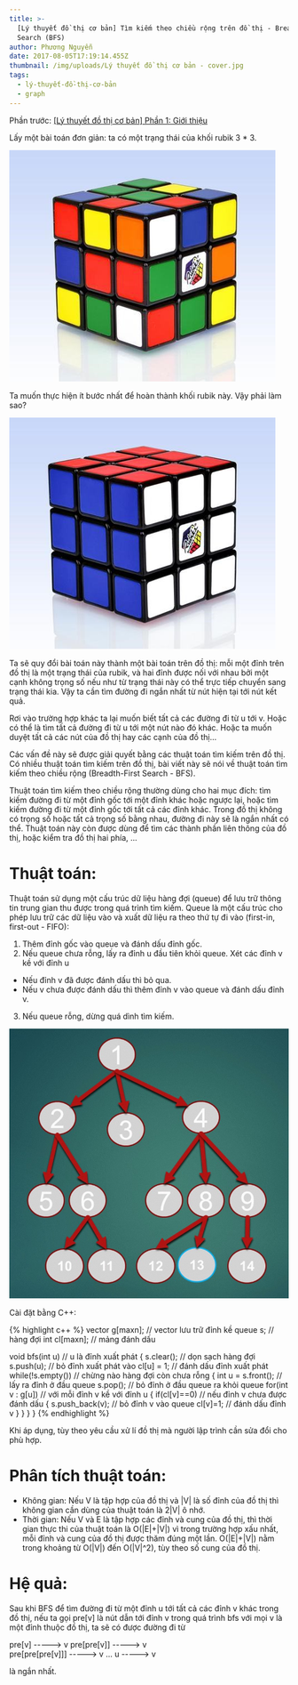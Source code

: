 ```yaml
---
title: >-
  [Lý thuyết đồ thị cơ bản] Tìm kiếm theo chiều rộng trên đồ thị - Breadth-First
  Search (BFS)
author: Phương Nguyễn
date: 2017-08-05T17:19:14.455Z
thumbnail: /img/uploads/Lý thuyết đồ thị cơ bản - cover.jpg
tags:
  - lý-thuyết-đồ-thị-cơ-bản
  - graph
---
```

Phần trước: [\[Lý thuyết đồ thị cơ bản\] Phần 1: Giới thiệu](http://cowboycoder.tech/article/ly-thuyet-do-thi-co-ban-phan-1-gioi-thieu)

Lấy một bài toán đơn giản: ta có một trạng thái của khối rubik 3 * 3. 

![undefined](/img/uploads/ly-thuyet-do-thi-co-ban-2-1.jpg)

Ta muốn thực hiện ít bước nhất để hoàn thành khối rubik này. Vậy phải làm sao?

![undefined](/img/uploads/ly-thuyet-do-thi-co-ban-2-2.jpg)

Ta sẽ quy đổi bài toán này thành một bài toán trên đồ thị: mỗi một đỉnh trên đồ thị là một trạng thái của rubik, và hai đỉnh được nối với nhau bởi một cạnh không trọng số nếu như từ trạng thái này có thể trực tiếp chuyển sang trạng thái kia. Vậy ta cần tìm đường đi ngắn nhất từ nút hiện tại tới nút kết quả.

Rơi vào trường hợp khác ta lại muốn biết tất cả các đường đi từ u tới v. Hoặc có thể là tìm tất cả đường đi từ u tới một nút nào đó khác. Hoặc ta muốn duyệt tất cả các nút của đồ thị hay các cạnh của đồ thị...

Các vấn đề này sẽ được giải quyết bằng các thuật toán tìm kiếm trên đồ thị. Có nhiều thuật toán tìm kiếm trên đồ thị, bài viết này sẽ nói về thuật toán tìm kiếm theo chiều rộng (Breadth-First Search - BFS). 

Thuật toán tìm kiếm theo chiều rộng thường dùng cho hai mục đích: tìm kiếm đường đi từ một đỉnh gốc tới một đỉnh khác hoặc ngược lại, hoặc tìm kiếm đường đi từ một đỉnh gốc tới tất cả các đỉnh khác. Trong đồ thị không có trọng số hoặc tất cả trọng số bằng nhau, đường đi này sẽ là ngắn nhất có thể. Thuật toán này còn được dùng để tìm các thành phần liên thông của đồ thị, hoặc kiểm tra đồ thị hai phía, ...

# Thuật toán:

Thuật toán sử dụng một cấu trúc dữ liệu hàng đợi (queue) để lưu trữ thông tin trung gian thu được trong quá trình tìm kiếm. Queue là một cấu trúc cho phép lưu trữ các dữ liệu vào và xuất dữ liệu ra theo thứ tự đi vào (first-in, first-out - FIFO):

1. Thêm đỉnh gốc vào queue và đánh dấu đỉnh gốc.
2. Nếu queue chưa rỗng, lấy ra đỉnh u đầu tiên khỏi queue. Xét các đỉnh v kề với đỉnh u
* Nếu đỉnh v đã được đánh dấu thì bỏ qua.
* Nếu v chưa được đánh dấu thì thêm đỉnh v vào queue và đánh dấu đỉnh v.
3. Nếu queue rỗng, dừng quá dình tìm kiếm.

![undefined](/img/uploads/ly-thuyet-do-thi-co-ban-2-3.jpg)

Cài đặt bằng C++:

{% highlight c++ %}
vector<int> g[maxn]; // vector lưu trữ đỉnh kề
queue<int> s; // hàng đợi
int cl[maxn]; // mảng đánh dấu

void bfs(int u) // u là đỉnh xuất phát
{
    s.clear(); // dọn sạch hàng đợi
    s.push(u); // bỏ đỉnh xuất phát vào
    cl[u] = 1; // đánh dấu đỉnh xuất phát
    while(!s.empty()) // chừng nào hàng đợi còn chưa rỗng
    {
        int u = s.front(); // lấy ra đỉnh ở đầu queue
        s.pop(); // bỏ đỉnh ở đầu queue ra khỏi queue
        for(int v : g[u]) // với mỗi đỉnh v kề với đỉnh u
        {
            if(cl[v]==0) // nếu đỉnh v chưa được đánh dấu
            {
                s.push_back(v); // bỏ đỉnh v vào queue
                cl[v]=1; // đánh dấu đỉnh v
            }
	}
    }
}
{% endhighlight %}

Khi áp dụng, tùy theo yêu cầu xử lí đồ thị mà người lập trình cần sửa đổi cho phù hợp.

# Phân tích thuật toán:
* Không gian: Nếu V là tập hợp của đồ thị và |V| là số đỉnh của đồ thị thì không gian cần dùng của thuật toán là 2|V| ô nhớ.
* Thời gian: Nếu V và E là tập hợp các đỉnh và cung của đồ thị, thì thời gian thực thi của thuật toán là O(|E|+|V|) vì trong trường hợp xấu nhất, mỗi đỉnh và cung của đồ thị được thăm đúng một lần. O(|E|+|V|) nằm trong khoảng từ O(|V|) đến O(|V|^2), tùy theo số cung của đồ thị.

# Hệ quả:
Sau khi BFS để tìm đường đi từ một đỉnh u tới tất cả các đỉnh v khác trong đồ thị, nếu ta gọi pre[v] là nút dẫn tới đỉnh v trong quá trình bfs với mọi v là một đỉnh thuộc đồ thị, ta sẽ có được đường đi từ

pre[v] -----> v
pre[pre[v]] -----> v	
pre[pre[pre[v]]] -----> v
...
u -----> v

là ngắn nhất.
